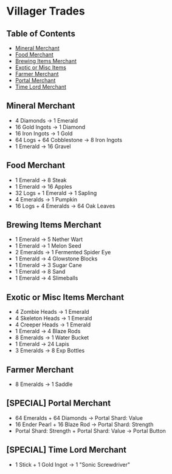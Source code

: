 # Villager Trades

## Table of Contents

- [Mineral Merchant](https://github.com/ChewCraft/Cubed/blob/master/VillagerTrades.md#mineral-merchant)
- [Food Merchant](https://github.com/ChewCraft/Cubed/blob/master/VillagerTrades.md#food-merchant)
- [Brewing Items Merchant](https://github.com/ChewCraft/Cubed/blob/master/VillagerTrades.md#brewing-items-merchant)
- [Exotic or Misc Items](https://github.com/ChewCraft/Cubed/blob/master/VillagerTrades.md#exotic-or-misc-items)
- [Farmer Merchant](https://github.com/ChewCraft/Cubed/blob/master/VillagerTrades.md#farmer-merchant)
- [Portal Merchant](http://github.com/ChewCraft/Cubed/blob/master/VillagerTrades.md#portal-merchant)
- [Time Lord Merchant](http://github.com/ChewCraft/Cubed/blob/master/VillagerTrades.md#time-lord-merchant)

## Mineral Merchant
- 4 Diamonds -> 1 Emerald
- 16 Gold Ingots -> 1 Diamond
- 16 Iron Ingots -> 1 Gold
- 64 Logs + 64 Cobblestone -> 8 Iron Ingots
- 1 Emerald -> 16 Gravel

## Food Merchant
- 1 Emerald -> 8 Steak
- 1 Emerald -> 16 Apples
- 32 Logs + 1 Emerald -> 1 Sapling
- 4 Emeralds -> 1 Pumpkin
- 16 Logs + 4 Emeralds -> 64 Oak Leaves

## Brewing Items Merchant
- 1 Emerald -> 5 Nether Wart
- 1 Emerald -> 1 Melon Seed
- 2 Emeralds -> 1 Fermented Spider Eye
- 1 Emerald -> 4 Glowstone Blocks
- 1 Emerald -> 3 Sugar Cane
- 1 Emerald -> 8 Sand
- 1 Emerald -> 4 Slimeballs

## Exotic or Misc Items Merchant
- 4 Zombie Heads -> 1 Emerald
- 4 Skeleton Heads -> 1 Emerald
- 4 Creeper Heads -> 1 Emerald
- 1 Emerald -> 4 Blaze Rods
- 8 Emeralds -> 1 Water Bucket
- 1 Emerald -> 24 Lapis
- 3 Emeralds -> 8 Exp Bottles

## Farmer Merchant
- 8 Emeralds -> 1 Saddle

## [SPECIAL] Portal Merchant 
- 64 Emeralds + 64 Diamonds -> Portal Shard: Value
- 16 Ender Pearl + 16 Blaze Rod -> Portal Shard: Strength
- Portal Shard: Strength + Portal Shard: Value -> Portal Button

## [SPECIAL] Time Lord Merchant
- 1 Stick + 1 Gold Ingot -> 1 "Sonic Screwdriver"
